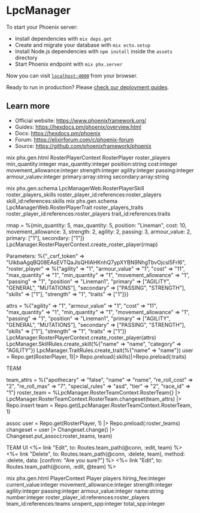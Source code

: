 # LpcManager

To start your Phoenix server:

  * Install dependencies with `mix deps.get`
  * Create and migrate your database with `mix ecto.setup`
  * Install Node.js dependencies with `npm install` inside the `assets` directory
  * Start Phoenix endpoint with `mix phx.server`

Now you can visit [`localhost:4000`](http://localhost:4000) from your browser.

Ready to run in production? Please [check our deployment guides](https://hexdocs.pm/phoenix/deployment.html).

## Learn more

  * Official website: https://www.phoenixframework.org/
  * Guides: https://hexdocs.pm/phoenix/overview.html
  * Docs: https://hexdocs.pm/phoenix
  * Forum: https://elixirforum.com/c/phoenix-forum
  * Source: https://github.com/phoenixframework/phoenix


mix phx.gen.html RosterPlayerContext RosterPlayer roster_players min_quantity:integer max_quantity:integer position:string cost:integer movement_allowance:integer strength:integer agility:integer passing:integer armour_valuev:integer primary:array:string secondary:array:string

mix phx.gen.schema LpcManagerWeb.RosterPlayerSkill roster_players_skills roster_player_id:references:roster_players skill_id:references:skills
mix phx.gen.schema LpcManagerWeb.RosterPlayerTrait roster_players_traits roster_player_id:references:roster_players trait_id:references:traits


rmap = %{min_quantity: 5, max_quantity: 5, position: "Lineman", cost: 10, movement_allowance: 3, strength: 2, agility: 2, passing: 3, armour_value: 2, primary: ["1"], secondary: ["1"]}
LpcManager.RosterPlayerContext.create_roster_player(rmap)

  Parameters: %{"_csrf_token" => "UikbaAgqBQ08EAsEVTQaJlsQHlAHKnhQ7ypXYBN9NhgTbvOjcsI5FrI6", "roster_player" => %{"agility" => "1", "armour_value" => "1", "cost" => "11", "max_quantity" => "1", "min_quantity" => "1", "movement_allowance" => "1", "passing" => "1", "position" => "Lineman1", "primary" => ["AGILITY", "GENERAL", "MUTATIONS"], "secondary" => ["PASSING", "STRENGTH"], "skills" => ["1"], "strength" => "1", "traits" => ["1"]}}

attrs = %{"agility" => "1", "armour_value" => "1", "cost" => "11", "max_quantity" => "1", "min_quantity" => "1", "movement_allowance" => "1", "passing" => "1", "position" => "Lineman1", "primary" => ["AGILITY", "GENERAL", "MUTATIONS"], "secondary" => ["PASSING", "STRENGTH"], "skills" => ["1"], "strength" => "1", "traits" => ["1"]}
LpcManager.RosterPlayerContext.create_roster_player(attrs)
  LpcManager.SkillRules.create_skill(%{"name" => "name", "category" => "AGILITY"})
  LpcManager.TraitRules.create_trait(%{"name" => "name"})
user = Repo.get(RosterPlayer, 1)|> Repo.preload(:skills)|>Repo.preload(:traits)

TEAM

team_attrs = %{"apothecary" => "false", "name" => "name", "re_roll_cost" => "2", "re_roll_max" => "7", "special_rules" => "asd", "tier" => "2", "race_id" => "1"}
roster_team = %LpcManager.RosterTeamContext.RosterTeam{} |> LpcManager.RosterTeamContext.RosterTeam.changeset(team_attrs) |> Repo.insert
team = Repo.get(LpcManager.RosterTeamContext.RosterTeam, 1)

assoc 
user = Repo.get(RosterPlayer, 1) |> Repo.preload(:roster_teams)
changeset = user |> Changeset.change() |> Changeset.put_assoc(:roster_teams, team)

TEAM UI
<span><%= link "Edit", to: Routes.team_path(@conn, :edit, team) %></span>
<span><%= link "Delete", to: Routes.team_path(@conn, :delete, team), method: :delete, data: [confirm: "Are you sure?"] %></span>
<span><%= link "Edit", to: Routes.team_path(@conn, :edit, @team) %></span>




mix phx.gen.html PlayerContext Player players hiring_fee:integer current_value:integer movement_allowance:integer strength:integer agility:integer passing:integer armour_value:integer name:string number:integer roster_player_id:references:roster_players team_id:references:teams unspent_spp:integer total_spp:integer